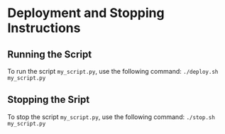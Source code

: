 # Deployment and Stopping Instructions

## Running the Script

To run the script `my_script.py`, use the following command:
`./deploy.sh my_script.py`

## Stopping the Sript

To stop the script `my_script.py`, use the following command:
`./stop.sh my_script.py`